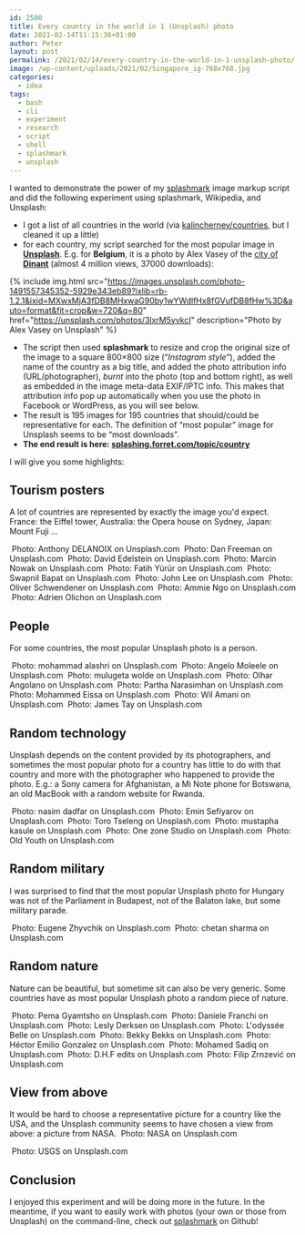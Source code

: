 ```yaml
---
id: 2500
title: Every country in the world in 1 (Unsplash) photo
date: 2021-02-14T11:15:36+01:00
author: Peter
layout: post
permalink: /2021/02/14/every-country-in-the-world-in-1-unsplash-photo/
image: /wp-content/uploads/2021/02/Singapore_ig-768x768.jpg
categories:
  - idea
tags:
  - bash
  - cli
  - experiment
  - research
  - script
  - shell
  - splashmark 
  - unsplash
---
```

I wanted to demonstrate the power of my [splashmark](/2020/10/07/new-script-splashmark-easy-unsplash-image-markup-on-the-command-line/) image markup script and did the following experiment using splashmark, Wikipedia, and Unsplash:

  * I got a list of all countries in the world (via [kalinchernev/countries](https://gist.github.com/kalinchernev/486393efcca01623b18d), but I cleaned it up a little)
  * for each country, my script searched for the most popular image in [**Unsplash**](https://unsplash.com/). E.g. for **Belgium**, it is a photo by Alex Vasey of the [city of **Dinant**](https://unsplash.com/photos/3lxrM5yvkcI) (almost 4 million views, 37000 downloads):<figure class="wp-block-image size-large">

{% include img.html
    src="https://images.unsplash.com/photo-1491557345352-5929e343eb89?ixlib=rb-1.2.1&ixid=MXwxMjA3fDB8MHxwaG90by1wYWdlfHx8fGVufDB8fHw%3D&auto=format&fit=crop&w=720&q=80"
    href="https://unsplash.com/photos/3lxrM5yvkcI"
    description="Photo by Alex Vasey on Unsplash" %}

  * The script then used **splashmark** to resize and crop the original size of the image to a square 800&#215;800 size (&#8220;_Instagram style_&#8220;), added the name of the country as a big title, and added the photo attribution info (URL/photographer), _burnt_ into the photo (top and bottom right), as well as embedded in the image meta-data EXIF/IPTC info. This makes that attribution info pop up automatically when you use the photo in Facebook or WordPress, as you will see below.
  * The result is 195 images for 195 countries that should/could be representative for each. The definition of &#8220;most popular&#8221; image for Unsplash seems to be &#8220;most downloads&#8221;. 
  * **The end result is here: [splashing.forret.com/topic/country](https://splashing.forret.com/topic/country/index/)**

I will give you some highlights:

## Tourism posters

A lot of countries are represented by exactly the image you'd expect. France: the Eiffel tower, Australia: the Opera house on Sydney, Japan: Mount Fuji &#8230;

<img  alt=""   src="https://blog.forret.com/wp-content/uploads/2021/02/France_ig.jpg" >
Photo: Anthony DELANOIX on Unsplash.com  

<img  alt=""   src="https://blog.forret.com/wp-content/uploads/2021/02/Australia_ig.jpg" >
Photo: Dan Freeman on Unsplash.com  

<img  alt=""   src="https://blog.forret.com/wp-content/uploads/2021/02/Japan_ig.jpg" >
Photo: David Edelstein on Unsplash.com  

<img  alt=""   src="https://blog.forret.com/wp-content/uploads/2021/02/UnitedKingdom_ig.jpg" >
Photo: Marcin Nowak on Unsplash.com  

<img  alt=""   src="https://blog.forret.com/wp-content/uploads/2021/02/Turkey_ig.jpg" >
Photo: Fatih Yürür on Unsplash.com  

<img  alt=""   src="https://blog.forret.com/wp-content/uploads/2021/02/Singapore_ig.jpg" >
Photo: Swapnil Bapat on Unsplash.com  

<img  alt=""   src="https://blog.forret.com/wp-content/uploads/2021/02/Canada_ig.jpg" >
Photo: John Lee on Unsplash.com  

<img  alt=""   src="https://blog.forret.com/wp-content/uploads/2021/02/Liechtenstein_ig.jpg" >
Photo: Oliver Schwendener on Unsplash.com  

<img  alt=""   src="https://blog.forret.com/wp-content/uploads/2021/02/Vietnam_ig.jpg" >
Photo: Ammie Ngo on Unsplash.com  

<img  alt=""   src="https://blog.forret.com/wp-content/uploads/2021/02/Netherlands_ig.jpg" >
Photo: Adrien Olichon on Unsplash.com  

## People

For some countries, the most popular Unsplash photo is a person.

<img  alt=""   src="https://blog.forret.com/wp-content/uploads/2021/02/SaudiArabia_ig.jpg" >
Photo: mohammad alashri on Unsplash.com

<img  alt=""   src="https://blog.forret.com/wp-content/uploads/2021/02/Lesotho_ig.jpg" >
Photo: Angelo Moleele on Unsplash.com

<img  alt=""   src="https://blog.forret.com/wp-content/uploads/2021/02/Eritrea_ig.jpg" >
Photo: mulugeta wolde on Unsplash.com

<img  alt=""   src="https://blog.forret.com/wp-content/uploads/2021/02/Angola_ig.jpg" >
Photo: Olhar Angolano on Unsplash.com

<img  alt=""   src="https://blog.forret.com/wp-content/uploads/2021/02/BosniaHerzegovina_ig.jpg" >
Photo: Partha Narasimhan on Unsplash.com

<img  alt=""   src="https://blog.forret.com/wp-content/uploads/2021/02/Sudan_ig.jpg" >
Photo: Mohammed Eissa on Unsplash.com

<img  alt=""   src="https://blog.forret.com/wp-content/uploads/2021/02/Malawi_ig.jpg" >
Photo: Wil Amani on Unsplash.com

<img  alt=""   src="https://blog.forret.com/wp-content/uploads/2021/02/EastTimor_ig.jpg" >
Photo: James Tay on Unsplash.com

## Random technology

Unsplash depends on the content provided by its photographers, and sometimes the most popular photo for a country has little to do with that country and more with the photographer who happened to provide the photo. E.g.: a Sony camera for Afghanistan, a Mi Note phone for Botswana, an old MacBook with a random website for Rwanda.

<img  alt=""   src="https://blog.forret.com/wp-content/uploads/2021/02/Afghanistan_ig.jpg" >
Photo: nasim dadfar on Unsplash.com

<img  alt=""   src="https://blog.forret.com/wp-content/uploads/2021/02/Azerbaijan_ig.jpg" >
Photo: Emin Sefiyarov on Unsplash.com

<img  alt=""   src="https://blog.forret.com/wp-content/uploads/2021/02/Botswana_ig.jpg" >
Photo: Toro Tseleng on Unsplash.com

<img  alt=""   src="https://blog.forret.com/wp-content/uploads/2021/02/Uganda_ig.jpg" >
Photo: mustapha kasule on Unsplash.com  

<img  alt=""   src="https://blog.forret.com/wp-content/uploads/2021/02/Rwanda_ig.jpg" >
Photo: One zone Studio on Unsplash.com

<img  alt=""   src="https://blog.forret.com/wp-content/uploads/2021/02/Vanuatu_ig.jpg" >
Photo: Old Youth on Unsplash.com

## Random military

I was surprised to find that the most popular Unsplash photo for Hungary was not of the Parliament in Budapest, not of the Balaton lake, but some military parade.

<img  alt=""   src="https://blog.forret.com/wp-content/uploads/2021/02/Hungary_ig.jpg" >
Photo: Eugene Zhyvchik on Unsplash.com

<img  alt=""   src="https://blog.forret.com/wp-content/uploads/2021/02/SouthSudan_ig.jpg" >
Photo: chetan sharma on Unsplash.com


## Random nature

Nature can be beautiful, but sometime sit can also be very generic. Some countries have as most popular Unsplash photo a random piece of nature.

<img  alt=""   src="https://blog.forret.com/wp-content/uploads/2021/02/Bhutan_ig.jpg" >
Photo: Pema Gyamtsho on Unsplash.com

<img  alt=""   src="https://blog.forret.com/wp-content/uploads/2021/02/Brunei_ig.jpg" >
Photo: Daniele Franchi on Unsplash.com

<img  alt=""   src="https://blog.forret.com/wp-content/uploads/2021/02/Djibouti_ig.jpg" >
Photo: Lesly Derksen on Unsplash.com

<img  alt=""   src="https://blog.forret.com/wp-content/uploads/2021/02/ElSalvador_ig.jpg" >
Photo: L'odyssée Belle on Unsplash.com

<img  alt=""   src="https://blog.forret.com/wp-content/uploads/2021/02/Gambia_ig.jpg" >
Photo: Bekky Bekks on Unsplash.com

<img  alt=""   src="https://blog.forret.com/wp-content/uploads/2021/02/Honduras_ig.jpg" >
Photo: Héctor Emilio Gonzalez on Unsplash.com

<img  alt=""   src="https://blog.forret.com/wp-content/uploads/2021/02/Libya_ig.jpg" >
Photo: Mohamed Sadiq on Unsplash.com

<img  alt=""   src="https://blog.forret.com/wp-content/uploads/2021/02/Suriname_ig.jpg" >
Photo: D.H.F edits on Unsplash.com

<img  alt=""   src="https://blog.forret.com/wp-content/uploads/2021/02/Serbia_ig.jpg" >
Photo: Filip Zrnzević on Unsplash.com


## View from above

It would be hard to choose a representative picture for a country like the USA, and the Unsplash community seems to have chosen a view from above: a picture from NASA.
<img  alt=""   src="https://blog.forret.com/wp-content/uploads/2021/02/UnitedStates_ig.jpg" >
Photo: NASA on Unsplash.com

<img  alt=""   src="https://blog.forret.com/wp-content/uploads/2021/02/Niger_ig.jpg" >
Photo: USGS on Unsplash.com


## Conclusion

I enjoyed this experiment and will be doing more in the future. In the meantime, if you want to easily work with photos (your own or those from Unsplash) on the command-line, check out [splashmark](https://github.com/pforret/splashmark) on Github!
